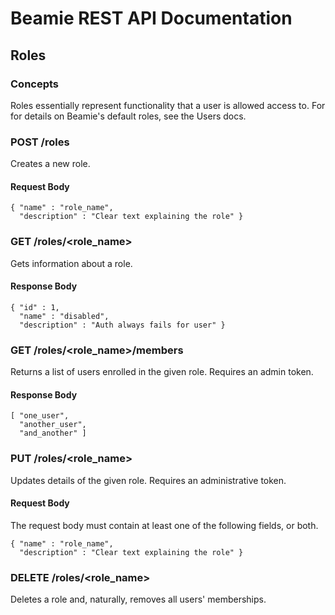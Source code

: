 # Beamie REST API Documentation

## Roles

### Concepts

Roles essentially represent functionality that a user is allowed access to. For
for details on Beamie's default roles, see the Users docs.


### POST /roles

Creates a new role.

#### Request Body

    { "name" : "role_name",
      "description" : "Clear text explaining the role" }


### GET /roles/<role_name>

Gets information about a role.

#### Response Body

    { "id" : 1,
      "name" : "disabled",
      "description" : "Auth always fails for user" }


### GET /roles/<role_name>/members

Returns a list of users enrolled in the given role. Requires an admin token.

#### Response Body

    [ "one_user",
      "another_user",
      "and_another" ]


### PUT /roles/<role_name>

Updates details of the given role. Requires an administrative token.

#### Request Body

The request body must contain at least one of the following fields, or both.

    { "name" : "role_name",
      "description" : "Clear text explaining the role" }


### DELETE /roles/<role_name>

Deletes a role and, naturally, removes all users' memberships.

